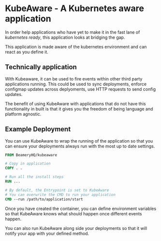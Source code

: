 # KubeAware - A Kubernetes aware application
In order help applications who have yet to make it in the fast lane of _kubernetes ready_,
this application looks at bridging the gap.

This application is made aware of the kubernetes environment and can react as you define it.

## Technically application
With Kubeaware, it can be used to fire events within other third party applications running.
This could be used to sync deployments, enforce configmap updates across deplyoments, use HTTP
requests to send config updates.

The benefit of using KubeAware with applications that do not have this functionality in built is
that it gives you the freedom of being language and platform agnostic.
## Example Deployment
You can use KubeAware to wrap the running of the application so that you can ensure your
deployments always run with the most up to date settings.
```Dockerfile
FROM BeameryHQ/kubeaware

# Copy in application
COPY . .

# Run all the install steps
RUN ...

# By default, the Entrypoint is set to KubeAware
# You can overwrite the CMD to run your application
CMD --run /path/to/application/start
```

Once you have created the container, you can define environment variables so that KubeAware knows
what should happen once different events happen.

You can also run KubeAware along side your deployments so that it will notify your app with your defined method.
